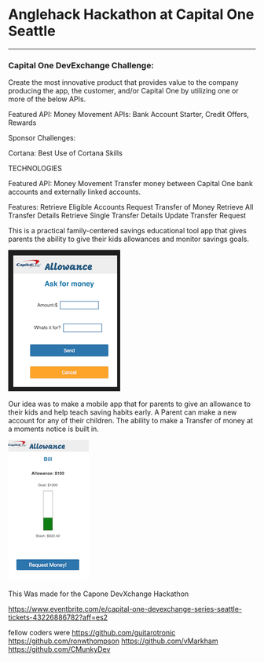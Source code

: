 # Anglehack Hackathon at Capital One Seattle
----

### Capital One DevExchange Challenge:

Create the most innovative product that provides value to the company producing the app, the customer, and/or Capital One by utilizing one or more of the below APIs.

Featured API:
Money Movement
APIs: Bank Account Starter, Credit Offers, Rewards

Sponsor Challenges:

Cortana: Best Use of Cortana Skills


TECHNOLOGIES

Featured API:
Money Movement
Transfer money between Capital One bank accounts and externally linked accounts.

Features:
  Retrieve Eligible Accounts
  Request Transfer of Money
  Retrieve All Transfer Details
  Retrieve Single Transfer Details
  Update Transfer Request


This is a practical family-centered savings educational tool app that gives parents the ability to give their kids allowances and monitor savings goals.

![](https://github.com/atorres6d5/allowance/blob/master/ask.png?raw=true)





Our idea was to make a mobile app that for parents to give an allowance to their kids and help teach saving habits early. A Parent can make a new account for any of their children. The ability to make a Transfer of money at a moments notice is built in.

![](./status.png)


This Was made for the Capone DevXchange Hackathon

https://www.eventbrite.com/e/capital-one-devexchange-series-seattle-tickets-43226886782?aff=es2

fellow coders were
https://github.com/guitarotronic
https://github.com/ronwthompson
https://github.com/vMarkham
https://github.com/CMunkyDev
